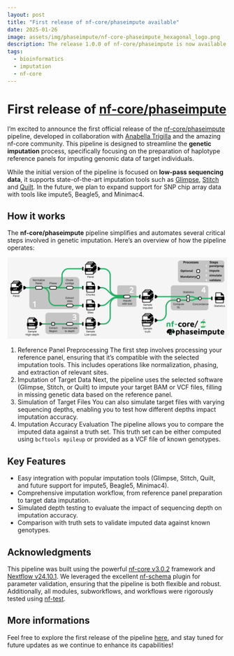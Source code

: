 ```yaml
---
layout: post
title: "First release of nf-core/phaseimpute available"
date: 2025-01-26
image: assets/img/phaseimpute/nf-core-phaseimpute_hexagonal_logo.png
description: The release 1.0.0 of nf-core/phaseimpute is now available
tags:
  - bioinformatics
  - imputation
  - nf-core
---
```


# First release of [nf-core/phaseimpute](https://nf-co.re/phaseimpute/1.0.0/)

I’m excited to announce the first official release of the [nf-core/phaseimpute](https://nf-co.re/phaseimpute/1.0.0/) pipeline, developed in collaboration with [Anabella Trigilla](https://github.com/atrigila) and the amazing nf-core community. This pipeline is designed to streamline the **genetic imputation** process, specifically focusing on the preparation of haplotype reference panels for imputing genomic data of target individuals.

While the initial version of the pipeline is focused on **low-pass sequencing data**, it supports state-of-the-art imputation tools such as [Glimpse](https://odelaneau.github.io/GLIMPSE/), [Stitch](https://github.com/rwdavies/STITCH) and [Quilt](https://github.com/rwdavies/QUILT). In the future, we plan to expand support for SNP chip array data with tools like impute5, Beagle5, and Minimac4.


## How it works

The **nf-core/phaseimpute** pipeline simplifies and automates several critical steps involved in genetic imputation. Here’s an overview of how the pipeline operates:

![phaseimpute_metromap](assets/img/phaseimpute/MetroMap_animated.svg)

1) Reference Panel Preprocessing
The first step involves processing your reference panel, ensuring that it’s compatible with the selected imputation tools. This includes operations like normalization, phasing, and extraction of relevant sites.
2) Imputation of Target Data
Next, the pipeline uses the selected software (Glimpse, Stitch, or Quilt) to impute your target BAM or VCF files, filling in missing genetic data based on the reference panel.
3) Simulation of Target Files
You can also simulate target files with varying sequencing depths, enabling you to test how different depths impact imputation accuracy.
4) Imputation Accuracy Evaluation
The pipeline allows you to compare the imputed data against a truth set. This truth set can be either computed using `bcftools mpileup` or provided as a VCF file of known genotypes.

## Key Features

- Easy integration with popular imputation tools (Glimpse, Stitch, Quilt, and future support for impute5, Beagle5, Minimac4).
- Comprehensive imputation workflow, from reference panel preparation to target data imputation.
- Simulated depth testing to evaluate the impact of sequencing depth on imputation accuracy.
- Comparison with truth sets to validate imputed data against known genotypes.

## Acknowledgments

This pipeline was built using the powerful [nf-core v3.0.2](https://nf-co.re/) framework and [Nextflow v24.10.1](https://www.nextflow.io/docs/latest/index.html).
We leveraged the excellent [nf-schema](https://nextflow-io.github.io/nf-schema/latest/) plugin for parameter validation, ensuring that the pipeline is both flexible and robust. Additionally, all modules, subworkflows, and workflows were rigorously tested using [nf-test](https://www.nf-test.com/).

## More informations

Feel free to explore the first release of the pipeline [here](https://nf-co.re/phaseimpute/1.0.0/), and stay tuned for future updates as we continue to enhance its capabilities!